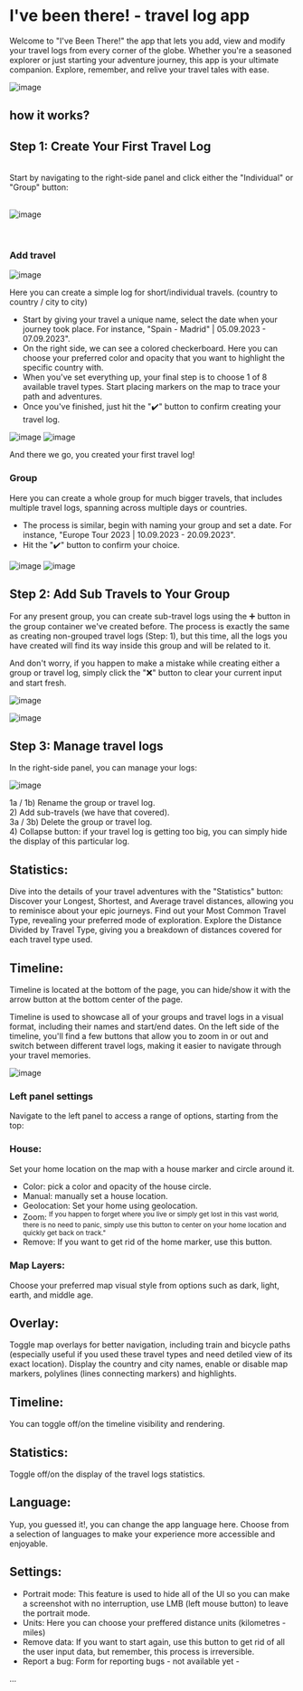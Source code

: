 # I've been there! - travel log app

Welcome to "I've Been There!" the app that lets you add, view and modify your travel logs from every corner of the globe.
Whether you're a seasoned explorer or just starting your adventure journey, this app is your ultimate companion. Explore, remember, and relive your travel tales with ease.

![image](https://github.com/krystiandzirba/Ive_been_there_travel_log_app/assets/120574986/0c5dac14-5518-4395-8ddb-388e690e2698)

## how it works? 

## **Step 1: Create Your First Travel Log**


<br>
Start by navigating to the right-side panel and click either the "Individual" or "Group" button: 
<br>
<br>

![image](https://github.com/krystiandzirba/Ive_been_there_travel_log_app/assets/120574986/a8dedc4d-3c8e-4a7b-99a5-a9663bdcde35)

<br>

### Add travel <br>

![image](https://github.com/krystiandzirba/Ive_been_there_travel_log_app/assets/120574986/6f10d350-026a-40c3-84f4-66c847b4b82b)

Here you can create a simple log for short/individual travels. (country to country / city to city)
- Start by giving your travel a unique name, select the date when your journey took place. For instance, "Spain - Madrid" | 05.09.2023 - 07.09.2023".
- On the right side, we can see a colored checkerboard. Here you can choose your preferred color and opacity that you want to highlight the specific country with.
- When you've set everything up, your final step is to choose 1 of 8 available travel types. Start placing markers on the map to trace your path and adventures.
- Once you've finished, just hit the "✔️" button to confirm creating your travel log.

![image](https://github.com/krystiandzirba/Ive_been_there_travel_log_app/assets/120574986/599f3c60-7494-4863-ac02-49b310e8d012)
![image](https://github.com/krystiandzirba/Ive_been_there_travel_log_app/assets/120574986/3cf861f1-869a-4d7e-9900-961673b1f773)

And there we go, you created your first travel log!

### Group <br>

Here you can create a whole group for much bigger travels, that includes multiple travel logs, spanning across multiple days or countries.
- The process is similar, begin with naming your group and set a date. For instance, "Europe Tour 2023 | 10.09.2023 - 20.09.2023". <br />
- Hit the "✔️" button to confirm your choice.

![image](https://github.com/krystiandzirba/Ive_been_there_travel_log_app/assets/120574986/fd9b1bc5-b325-4e97-8479-8b438724fcd9)
![image](https://github.com/krystiandzirba/Ive_been_there_travel_log_app/assets/120574986/dbedbfcd-0373-4eca-85df-526ca5d4976f)

## **Step 2: Add Sub Travels to Your Group**

For any present group, you can create sub-travel logs using the ➕ button in the group container we've created before.
The process is exactly the same as creating non-grouped travel logs (Step: 1), but this time, all the logs you have created will find its way inside this group and will be related to it.

And don't worry, if you happen to make a mistake while creating either a group or travel log, simply click the "❌" button to clear your current input and start fresh.

![image](https://github.com/krystiandzirba/Ive_been_there_travel_log_app/assets/120574986/63b7c798-800b-49fd-b660-77d5f2759e49)

![image](https://github.com/krystiandzirba/Ive_been_there_travel_log_app/assets/120574986/f25ea11c-850a-4d4b-90cd-0e4609eaa27d)

## **Step 3: Manage travel logs**

In the right-side panel, you can manage your logs:

![image](https://github.com/krystiandzirba/Ive_been_there_travel_log_app/assets/120574986/a131a4e2-8407-46db-b6d5-72ad9c198c76)

1a / 1b) Rename the group or travel log. <br>
2) Add sub-travels (we have that covered). <br>
3a / 3b) Delete the group or travel log. <br>
4) Collapse button: if your travel log is getting too big, you can simply hide the display of this particular log. <br>

## Statistics:

Dive into the details of your travel adventures with the "Statistics" button:
Discover your Longest, Shortest, and Average travel distances, allowing you to reminisce about your epic journeys.
Find out your Most Common Travel Type, revealing your preferred mode of exploration.
Explore the Distance Divided by Travel Type, giving you a breakdown of distances covered for each travel type used.

## Timeline:
Timeline is located at the bottom of the page, you can hide/show it with the arrow button at the bottom center of the page.

Timeline is used to showcase all of your groups and travel logs in a visual format, including their names and start/end dates.
On the left side of the timeline, you'll find a few buttons that allow you to zoom in or out and switch between different travel logs, making it easier to navigate through your travel memories.

![image](https://github.com/krystiandzirba/Ive_been_there_travel_log_app/assets/120574986/9241138b-1915-4a44-82ec-1255a42ae751)

### **Left panel settings** 
Navigate to the left panel to access a range of options, starting from the top:

### House:
 Set your home location on the map with a house marker and circle around it. <br>
 
 - Color: pick a color and opacity of the house circle.
 - Manual: manually set a house location.
 - Geolocation: Set your home using geolocation.
 - Zoom: <sup>If you happen to forget where you live or simply get lost in this vast world, there is no need to panic, simply use this button to center on your home location and quickly get back on track."</sup>
 - Remove: If you want to get rid of the home marker, use this button.

### Map Layers:
Choose your preferred map visual style from options such as dark, light, earth, and middle age.

## Overlay:
Toggle map overlays for better navigation, including train and bicycle paths (especially useful if you used these travel types and need detiled view of its exact location).
Display the country and city names, enable or disable map markers, polylines (lines connecting markers) and highlights.

## Timeline:
You can toggle off/on the timeline visibility and rendering.

## Statistics:
Toggle off/on the display of the travel logs statistics.

## Language:
Yup, you guessed it!, you can change the app language here. Choose from a selection of languages to make your experience more accessible and enjoyable.

## Settings:
- Portrait mode: This feature is used to hide all of the UI so you can make a screenshot with no interruption, use LMB (left mouse button) to leave  the portrait mode.
- Units: Here you can choose your preffered distance units (kilometres - miles)
- Remove data: If you want to start again, use this button to get rid of all the user input data, but remember, this process is irreversible.
- Report a bug: Form for reporting bugs - not available yet -

...
